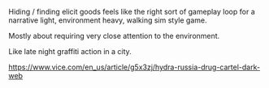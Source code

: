 Hiding / finding elicit goods feels like the right sort of gameplay loop for a narrative light, environment heavy, walking sim style game.

Mostly about requiring very close attention to the environment.

Like late night graffiti action in a city.

https://www.vice.com/en_us/article/g5x3zj/hydra-russia-drug-cartel-dark-web